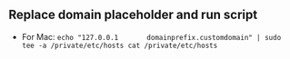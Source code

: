 ## Replace domain placeholder and run script

- For Mac:
`
echo "127.0.0.1       domainprefix.customdomain" | sudo tee -a /private/etc/hosts
cat /private/etc/hosts
`
